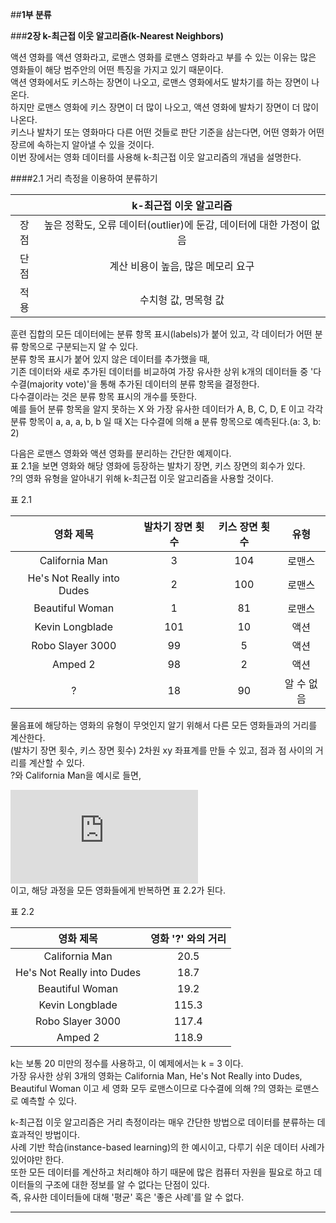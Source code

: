 ##__1부 분류__


###__2장 k-최근접 이웃 알고리즘(k-Nearest Neighbors)__

액션 영화를 액션 영화라고, 로맨스 영화를 로맨스 영화라고 부를 수 있는 이유는 많은 영화들이 해당 범주안의 어떤 특징을 가지고 있기 때문이다.  
액션 영화에서도 키스하는 장면이 나오고, 로맨스 영화에서도 발차기를 하는 장면이 나온다.  
하지만 로맨스 영화에 키스 장면이 더 많이 나오고, 액션 영화에 발차기 장면이 더 많이 나온다.  
키스나 발차기 또는 영화마다 다른 어떤 것들로 판단 기준을 삼는다면, 어떤 영화가 어떤 장르에 속하는지 알아낼 수 있을 것이다.  
이번 장에서는 영화 데이터를 사용해 k-최근접 이웃 알고리즘의 개념을 설명한다.  


####2.1 거리 측정을 이용하여 분류하기

|| k-최근접 이웃 알고리즘 |
| :---: | :---: |
| 장점 | 높은 정확도, 오류 데이터(outlier)에 둔감, 데이터에 대한 가정이 없음 |
| 단점 | 계산 비용이 높음, 많은 메모리 요구 |
| 적용 | 수치형 값, 명목형 값 |

훈련 집합의 모든 데이터에는 분류 항목 표시(labels)가 붙어 있고, 각 데이터가 어떤 분류 항목으로 구분되는지 알 수 있다.  
분류 항목 표시가 붙어 있지 않은 데이터를 추가했을 때,  
기존 데이터와 새로 추가된 데이터를 비교하여 가장 유사한 상위 k개의 데이터들 중 '다수결(majority vote)'을 통해 추가된 데이터의 분류 항목을 결정한다.  
다수결이라는 것은 분류 항목 표시의 개수를 뜻한다.  
예를 들어 분류 항목을 알지 못하는 X 와 가장 유사한 데이터가 A, B, C, D, E 이고 각각 분류 항목이 a, a, a, b, b 일 때 X는 다수결에 의해 a 분류 항목으로 예측된다.(a: 3, b: 2)  

다음은 로맨스 영화와 액션 영화를 분리하는 간단한 예제이다.  
표 2.1을 보면 영화와 해당 영화에 등장하는 발차기 장면, 키스 장면의 회수가 있다.  
?의 영화 유형을 알아내기 위해 k-최근접 이웃 알고리즘을 사용할 것이다.  

표 2.1

| 영화 제목 | 발차기 장면 횟수 | 키스 장면 횟수 | 유형 |
| :---: | :---: | :---: | :---: |
| California Man | 3 | 104 | 로맨스 |
| He's Not Really into Dudes | 2 | 100 | 로맨스 |
| Beautiful Woman | 1 | 81 | 로맨스 |
| Kevin Longblade | 101 | 10 | 액션 |
| Robo Slayer 3000 | 99 | 5 | 액션 |
| Amped 2 | 98 | 2 | 액션 |
| ? | 18 | 90 | 알 수 없음 |

물음표에 해당하는 영화의 유형이 무엇인지 알기 위해서 다른 모든 영화들과의 거리를 계산한다.  
(발차기 장면 횟수, 키스 장면 횟수) 2차원 xy 좌표계를 만들 수 있고, 점과 점 사이의 거리를 계산할 수 있다.  
?와 California Man을 예시로 들면,  

![equation](https://latex.codecogs.com/gif.latex?distance%20%3D%20%5Csqrt%7B%2818%20-%203%29%5E%202%20&plus;%20%2890%20-%20104%29%5E2%7D%20%5Capprox%2020.5)  
이고, 해당 과정을 모든 영화들에게 반복하면 표 2.2가 된다.

표 2.2

| 영화 제목 | 영화 '?' 와의 거리 |
| :---: | :---: |
| California Man | 20.5 |
| He's Not Really into Dudes | 18.7 |
| Beautiful Woman | 19.2 |
| Kevin Longblade | 115.3 |
| Robo Slayer 3000 | 117.4 |
| Amped 2 | 118.9 |

k는 보통 20 미만의 정수를 사용하고, 이 예제에서는 k = 3 이다.  
가장 유사한 상위 3개의 영화는 California Man, He's Not Really into Dudes, Beautiful Woman 이고 세 영화 모두 로맨스이므로 다수결에 의해 ?의 영화는 로맨스로 예측할 수 있다.  

k-최근접 이웃 알고리즘은 거리 측정이라는 매우 간단한 방법으로 데이터를 분류하는 데 효과적인 방법이다.  
사례 기반 학습(instance-based learning)의 한 예시이고, 다루기 쉬운 데이터 사례가 있어야만 한다.  
또한 모든 데이터를 계산하고 처리해야 하기 때문에 많은 컴퓨터 자원을 필요로 하고 데이터들의 구조에 대한 정보를 알 수 없다는 단점이 있다.  
즉, 유사한 데이터들에 대해 '평균' 혹은 '좋은 사례'를 알 수 없다.

---